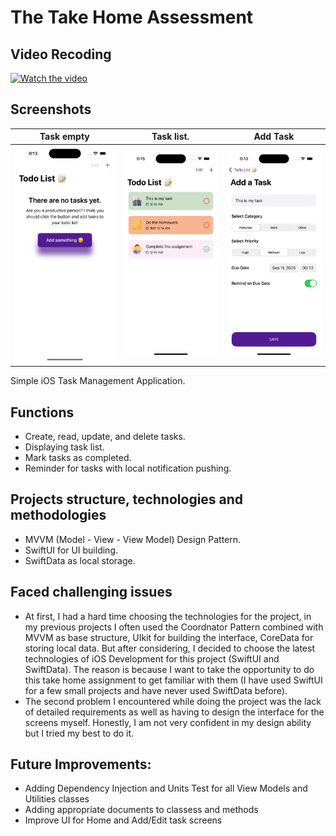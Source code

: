 # The Take Home Assessment

## Video Recoding

[![Watch the video](https://img.youtube.com/vi/b4Zy7HU5IQE/maxresdefault.jpg)](https://youtu.be/b4Zy7HU5IQE)

## Screenshots

Task empty                     |  Task list.               | Add Task
:-----------------------------:|:-------------------------:|:---------------------------:
![](ScreenShots/home_empty.png)| ![](ScreenShots/home.png) |![](ScreenShots/add_task.png)

Simple iOS Task Management Application. 

## Functions
* Create, read, update, and delete tasks.
* Displaying task list.
* Mark tasks as completed.
* Reminder for tasks with local notification pushing.

## Projects structure, technologies and methodologies
* MVVM (Model - View - View Model) Design Pattern.
* SwiftUI for UI building.
* SwiftData as local storage.

## Faced challenging issues
* At first, I had a hard time choosing the technologies for the project, in my previous projects I often used the Coordnator Pattern combined with MVVM as base structure, UIkit for building the interface, CoreData for storing local data. But after considering, I decided to choose the latest technologies of iOS Development for this project (SwiftUI and SwiftData). The reason is because I want to take the opportunity to do this take home assignment to get familiar with them (I have used SwiftUI for a few small projects and have never used SwiftData before).
* The second problem I encountered while doing the project was the lack of detailed requirements as well as having to design the interface for the screens myself. Honestly, I am not very confident in my design ability but I tried my best to do it.

## Future Improvements:
* Adding Dependency Injection and Units Test for all View Models and Utilities classes
* Adding appropriate documents to classess and methods
* Improve UI for Home and Add/Edit task screens

